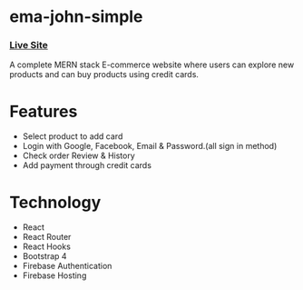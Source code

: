 # ema-john-simple
### [Live Site](https://ema-john-simple-bd.netlify.app/) 
A complete MERN stack E-commerce website where users can explore new products and can buy products using credit cards.

# Features 
- Select product to add card
- Login with Google, Facebook, Email & Password.(all sign in method)
- Check order Review & History
- Add payment through credit cards

# Technology
- React
- React Router
- React Hooks 
- Bootstrap 4
- Firebase Authentication
- Firebase Hosting






